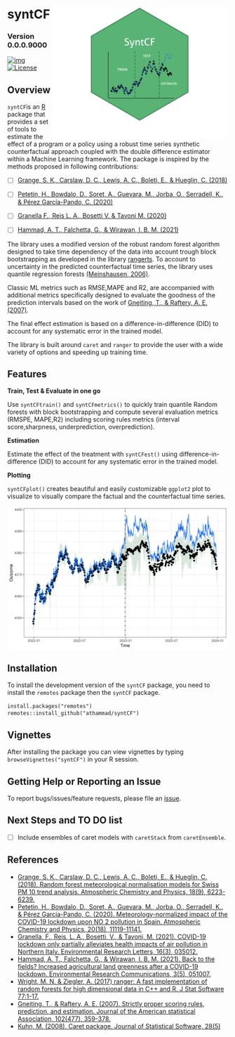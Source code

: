

# syntCF  <img src="logoSCF.png" width="400"  align="right"/>


### Version 0.0.0.9000


<!-- badges: start -->
[![img](https://img.shields.io/badge/Lifecycle-Stable-97ca00)](https://github.com/bcgov/repomountie/blob/8b2ebdc9756819625a56f7a426c29f99b777ab1d/doc/state-badges.md)
[![License](https://img.shields.io/badge/License-GPL%303.0-blue.svg)](https://opensource.org/licenses/GPL-3.0)
<!--[![R build status](https://github.com/bcgov/bcmaps/workflows/R-CMD-check/badge.svg)](https://github.com/bcgov/bcmaps/actions)
[![CRAN\_Status\_Badge](https://www.r-pkg.org/badges/version/bcmaps)](https://cran.r-project.org/package=bcmaps) [![CRAN Downloads](https://cranlogs.r-pkg.org/badges/bcmaps?color=brightgreen)](https://CRAN.R-project.org/package=bcmaps) 
<!-- badges: end -->



## Overview

`syntCF`is an [R](https://www.r-project.org) package that provides a set of tools to estimate the effect of a program or a policy using a robust time series synthetic counterfactual approach coupled with the double difference estimator within a Machine Learning framework. The package is inspired by the methods proposed in following contributions:

- [ ] [Grange, S. K., Carslaw, D. C., Lewis, A. C., Boleti, E., & Hueglin, C. (2018)](https://acp.copernicus.org/articles/18/6223/2018/)
- [ ] [Petetin, H., Bowdalo, D., Soret, A., Guevara, M., Jorba, O., Serradell, K., & Pérez García-Pando, C. (2020)](https://acp.copernicus.org/articles/20/11119/2020/#abstract)
- [ ] [Granella F., Reis L. A., Bosetti V. & Tavoni M. (2020)](https://iopscience.iop.org/article/10.1088/1748-9326/abd3d2)
- [ ] [Hammad, A. T., Falchetta, G., & Wirawan, I. B. M. (2021)](https://iopscience.iop.org/article/10.1088/2515-7620/abffa4)


The library uses a modified version of the robust random forest algorithm designed to take time dependency of the data into account trough block bootstrapping as developed in the library [rangerts](https://github.com/hyanworkspace/rangerts). To account to uncertainty in the predicted counterfactual time series, the library uses quantile regression forests [(Meinshausen, 2006)](https://www.jmlr.org/papers/volume7/meinshausen06a/meinshausen06a.pdf).

Classic ML metrics such as RMSE,MAPE and R2, are accompanied with additional metrics specifically designed to evaluate the goodness of the prediction intervals based on the work of [Gneiting, T., & Raftery, A. E. (2007)](https://viterbi-web.usc.edu/~shaddin/cs699fa17/docs/GR07.pdf).

The final effect estimation is based on a difference-in-difference (DID) to account for any systematic error in the trained model.

The library is built around `caret` and `ranger` to provide the user with a wide variety of options and speeding up training time. 

## Features
**Train, Test & Evaluate in one go**

Use `syntCFtrain()` and `syntCFmetrics()` to quickly train quantile Random forests with block bootstrapping and compute several evaluation metrics (RMSPE, MAPE,R2) including scoring rules metrics (interval score,sharpness, underprediction, overprediction).

**Estimation**

Estimate the effect of the treatment with `syntCFest()` using difference-in-difference (DID) to account for any systematic error in the trained model.

**Plotting**

`syntCFplot()` creates beautiful and easily customizable `ggplot2` plot to visualize to visually compare the factual and the counterfactual time series.

<img src="finalPlot.png" width="600"  align="center"/>


## Installation

<!-- 
You can install `syntCF` from CRAN:
```{r, echo=TRUE, eval=FALSE}
install.packages("syntCF")
```
 -->
 
To install the development version of the `syntCF` package, you need to install the `remotes` package then the `syntCF` package.

```{r, echo=TRUE, eval=FALSE}
install.packages("remotes")
remotes::install_github("athammad/syntCF")
```

## Vignettes

After installing the package you can view vignettes by typing `browseVignettes("syntCF")` in your R session. 
<!--  Or you can check this [document](https://github.com/athammad/syntCF/doc/syntCF_vignette.html) where you will find an example with simulated data and method references.
 -->

## Getting Help or Reporting an Issue

To report bugs/issues/feature requests, please file an [issue](https://github.com/athammad/syntCF/issues/).


## Next Steps and TO DO list
- [ ] Include ensembles of caret models with `caretStack` from `caretEnsemble`.

## References

- [Grange, S. K., Carslaw, D. C., Lewis, A. C., Boleti, E., & Hueglin, C. (2018). Random forest meteorological normalisation models for Swiss PM 10 trend analysis. Atmospheric Chemistry and Physics, 18(9), 6223-6239.](https://acp.copernicus.org/articles/18/6223/2018/)
- [Petetin, H., Bowdalo, D., Soret, A., Guevara, M., Jorba, O., Serradell, K., & Pérez García-Pando, C. (2020). Meteorology-normalized impact of the COVID-19 lockdown upon NO 2 pollution in Spain. Atmospheric Chemistry and Physics, 20(18), 11119-11141.](https://acp.copernicus.org/articles/20/11119/2020/#abstract)
- [Granella, F., Reis, L. A., Bosetti, V., & Tavoni, M. (2021). COVID-19 lockdown only partially alleviates health impacts of air pollution in Northern Italy. Environmental Research Letters, 16(3), 035012.](https://iopscience.iop.org/article/10.1088/1748-9326/abd3d2)
- [Hammad, A. T., Falchetta, G., & Wirawan, I. B. M. (2021). Back to the fields? Increased agricultural land greenness after a COVID-19 lockdown. Environmental Research Communications, 3(5), 051007.](https://iopscience.iop.org/article/10.1088/2515-7620/abffa4)
- [Wright, M. N. & Ziegler, A. (2017) ranger: A fast implementation of random forests for high dimensional data in C++ and R. J Stat Software 77:1-17.](https://doi.org/10.18637/jss.v077.i01)
- [Gneiting, T., & Raftery, A. E. (2007). Strictly proper scoring rules, prediction, and estimation. Journal of the American statistical Association, 102(477), 359-378.](https://viterbi-web.usc.edu/~shaddin/cs699fa17/docs/GR07.pdf)
- [Kuhn, M. (2008). Caret package. Journal of Statistical Software, 28(5)](https://www.jstatsoft.org/article/view/v028i05)

